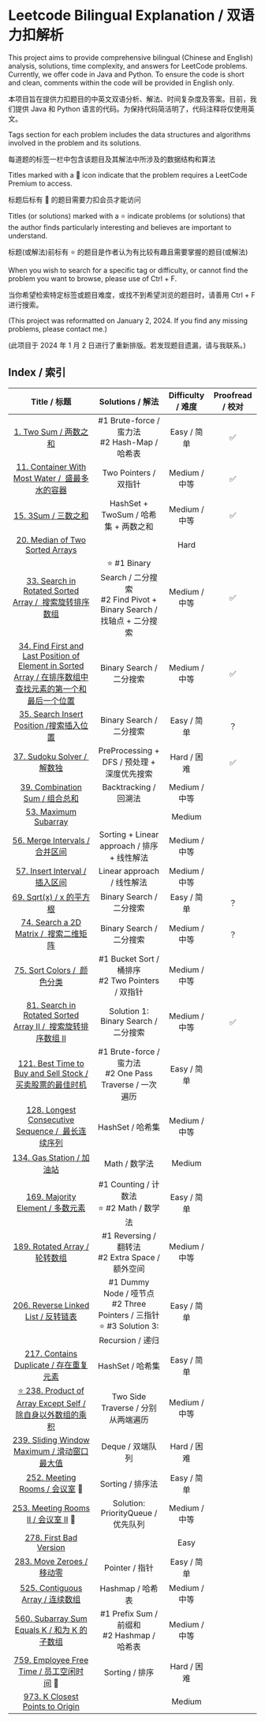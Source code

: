 # Leetcode Bilingual Explanation / 双语力扣解析

This project aims to provide comprehensive bilingual (Chinese and English) analysis, solutions, time complexity, and answers for LeetCode problems. Currently, we offer code in Java and Python. To ensure the code is short and clean, comments within the code will be provided in English only.

本项目旨在提供力扣题目的中英文双语分析、解法、时间复杂度及答案。目前，我们提供 Java 和 Python 语言的代码。为保持代码简洁明了，代码注释将仅使用英文。

Tags section for each problem includes the data structures and algorithms involved in the problem and its solutions.

每道题的标签一栏中包含该题目及其解法中所涉及的数据结构和算法

Titles marked with a 🔐 icon indicate that the problem requires a LeetCode Premium to access.

标题后标有 🔐 的题目需要力扣会员才能访问

Titles (or solutions) marked with a ⭐️ indicate problems (or solutions) that the author finds particularly interesting and believes are important to understand.

标题(或解法)前标有 ⭐️ 的题目是作者认为有比较有趣且需要掌握的题目(或解法)

When you wish to search for a specific tag or difficulty, or cannot find the problem you want to browse, please use of Ctrl + F.

当你希望检索特定标签或题目难度，或找不到希望浏览的题目时，请善用 Ctrl + F 进行搜索。

(This project was reformatted on January 2, 2024. If you find any missing problems, please contact me.)

(此项目于 2024 年 1 月 2 日进行了重新排版。若发现题目遗漏，请与我联系。)

## Index / 索引

|                                                                                    Title / 标题                                                                                    |                                          Solutions / 解法                                          | Difficulty / 难度 | Proofread / 校对 |
| :---------------------------------------------------------------------------------------------------------------------------------------------------------------------------------: | :-------------------------------------------------------------------------------------------------: | :---------------: | :--------------: |
|                                                                   [1. Two Sum / 两数之和](/Solution/0001_Two_Sum.md)                                                                   |                         #1 Brute-force / 蛮力法<br />#2 Hash-Map / 哈希表                         |    Easy / 简单    |        ✅        |
|                                            [11. Container With Most Water /  盛最多水的容器](/Solution/0011_Container_With_Most_Water.md)                                            |                                        Two Pointers / 双指针                                        |   Medium / 中等   |        ✅        |
|                                                                     [15. 3Sum / 三数之和](/Solution/0015_3Sum.md)                                                                     |                                HashSet + TwoSum / 哈希集 + 两数之和                                |   Medium / 中等   |        ✅        |
|                                                                          [20. Median of Two Sorted Arrays]()                                                                          |                                                                                                    |       Hard       |                  |
|                                      [33. Search in Rotated Sorted Array /  搜索旋转排序数组](/Solution/0033_Search_in_Rotated_Sorted_Array.md)                                      |      ⭐️ #1 Binary Search / 二分搜索<br />#2 Find Pivot + Binary Search / 找轴点 + 二分搜索      |   Medium / 中等   |        ✅        |
| [34. Find First and Last Position of Element in Sorted Array / 在排序数组中查找元素的第一个和最后一个位置](/Solution/0034_Find_First_and_Last_Position_of_Element_in_Sorted_Array.md) |                                      Binary Search / 二分搜索                                      |   Medium / 中等   |        ✅        |
|                                                  [35. Search Insert Position /搜索插入位置](/Solution/0035_Search_Insert_Position.md)                                                  |                                      Binary Search / 二分搜索                                      |    Easy / 简单    |        ？        |
|                                                            [37. Sudoku Solver /  解数独](/Solution/0037_Sudoku_Solver.md)                                                            |                             PreProcessing + DFS / 预处理 + 深度优先搜索                             |    Hard / 困难    |        ✅        |
|                                                          [39. Combination Sum / 组合总和](/Solution/0039_Combination_Sum.md)                                                          |                                        Backtracking / 回溯法                                        |   Medium / 中等   |                  |
|                                                               [53. Maximum Subarray](Solution/0053_Maximum_Subarray.md)                                                               |                                                                                                    |      Medium      |                  |
|                                                          [56. Merge Intervals / 合并区间](/Solution/0056_Merge_Intervals.md)                                                          |                             Sorting + Linear approach / 排序 + 线性解法                             |   Medium / 中等   |                  |
|                                                          [57. Insert Interval / 插入区间](/Solution/0057_Insert_Interval.md)                                                          |                                     Linear approach / 线性解法                                     |   Medium / 中等   |                  |
|                                                                 [69. Sqrt(x) / x 的平方根](/Solution/0069_Sqrt(x).md)                                                                 |                                      Binary Search / 二分搜索                                      |    Easy / 简单    |        ？        |
|                                                    [74. Search a 2D Matrix /  搜索二维矩阵](/Solution/0074_Search_a_2D_Matrix.md)                                                    |                                      Binary Search / 二分搜索                                      |   Medium / 中等   |        ？        |
|                                                             [75. Sort Colors /  颜色分类](/Solution/0075_Sort_Colors.md)                                                             |                       #1 Bucket Sort / 桶排序<br />#2 Two Pointers / 双指针                       |   Medium / 中等   |                  |
|                                 [81. Search in Rotated Sorted Array II /  搜索旋转排序数组 II](/Solution/0081_Search_in_Rotated_Sorted_Array_II.md)                                 |                                Solution 1: Binary Search / 二分搜索                                |   Medium / 中等   |        ✅        |
|                                     [121. Best Time to Buy and Sell Stock / 买卖股票的最佳时机](/Solution/0121_Best_Time_to_Buy_and_Sell_Stock.md)                                     |                   #1 Brute-force / 蛮力法<br />#2 One Pass Traverse / 一次遍历                   |    Easy / 简单    |                  |
|                                         [128. Longest Consecutive Sequence /  最长连续序列](/Solution/0128_Longest_Consecutive_Sequence.md)                                         |                                          HashSet / 哈希集                                          |   Medium / 中等   |                  |
|                                                              [134. Gas Station / 加油站](/Solution/0134_Gas_Station.md)                                                              |                                            Math / 数学法                                            |      Medium      |                  |
|                                                         [169. Majority Element / 多数元素](/Solution/0169_Majority_Element.md)                                                         |                         #1 Counting / 计数法<br />⭐️ #2 Math / 数学法                         |    Easy / 简单    |                  |
|                                                            [189. Rotated Array / 轮转数组](/Solution/0189_Rotated_Array.md)                                                            |                        #1 Reversing / 翻转法<br />#2 Extra Space / 额外空间                        |   Medium / 中等   |                  |
|                                                     [206. Reverse Linked List / 反转链表](/Solution/0206_Reverse_Linked_List.md)                                                     | #1 Dummy Node / 哑节点<br />#2 Three Pointers / 三指针<br />⭐️ #3 Solution 3: Recursion / 递归 |    Easy / 简单    |                  |
|                                                     [217. Contains Duplicate / 存在重复元素](/Solution/0217_Contains_Duplicate.md)                                                     |                                          HashSet / 哈希集                                          |    Easy / 简单    |                  |
|                                    [⭐️ 238. Product of Array Except Self / 除自身以外数组的乘积](/Solution/0238_Product_of_Array_Except_Self.md)                                    |                                 Two Side Traverse / 分别从两端遍历                                 |   Medium / 中等   |                  |
|                                               [239. Sliding Window Maximum / 滑动窗口最大值](/Solution/0239_Sliding_Window_Maximum.md)                                               |                                          Deque / 双端队列                                          |    Hard / 困难    |                  |
|                                                          [252. Meeting Rooms / 会议室](/Solution/0252_Meeting_Rooms.md) 🔐                                                          |                                          Sorting / 排序法                                          |    Easy / 简单    |                  |
|                                                      [253. Meeting Rooms II / 会议室 II](/Solution/0253_Meeting_Rooms_II.md) 🔐                                                      |                                 Solution: PriorityQueue / 优先队列                                 |   Medium / 中等   |                  |
|                                                             [278. First Bad Version](/Solution/0278_First_Bad_Version.md)                                                             |                                                                                                    |       Easy       |                  |
|                                                               [283. Move Zeroes / 移动零](/Solution/0283_Move_Zeroes.md)                                                               |                                           Pointer / 指针                                           |    Easy / 简单    |                  |
|                                                        [525. Contiguous Array / 连续数组](/Solution/0525_Contiguous_Array.md)                                                        |                                          Hashmap / 哈希表                                          |   Medium / 中等   |                  |
|                                                [560. Subarray Sum Equals K / 和为 K 的子数组](/Solution/0560_Subarray_Sum_Equals_K.md)                                                |                          #1 Prefix Sum / 前缀和<br />#2 Hashmap / 哈希表                          |   Medium / 中等   |                  |
|                                                  [759. Employee Free Time / 员工空闲时间](/Solution/0759_Employee_Free_Time.md) 🔐                                                  |                                           Sorting / 排序                                           |    Hard / 困难    |                  |
|                                                     [973. K Closest Points to Origin](/Solution/0973_K_Close_Points_To_Origin.md)                                                     |                                                                                                    |      Medium      |                  |
